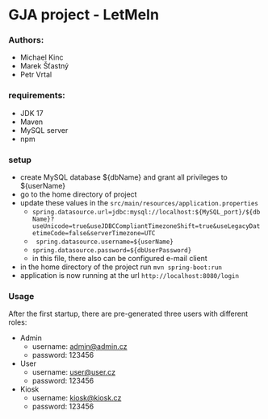 # GJA project - LetMeIn

### Authors:
* Michael Kinc
* Marek Šťastný
* Petr Vrtal

### requirements:
* JDK 17
* Maven
* MySQL server
* npm

### setup 
* create MySQL database ${dbName} and grant all privileges to ${userName}
* go to the home directory of project
* update these values in the ```src/main/resources/application.properties```
  * ```spring.datasource.url=jdbc:mysql://localhost:${MySQL_port}/${dbName}?useUnicode=true&useJDBCCompliantTimezoneShift=true&useLegacyDatetimeCode=false&serverTimezone=UTC```
  * ``` spring.datasource.username=${userName}```
  * ```spring.datasource.password=${dbUserPassword}```
  * in this file, there also can be configured e-mail client
* in the home directory of the project run ```mvn spring-boot:run```
* application is now running at the url ```http://localhost:8080/login```

### Usage
After the first startup, there are pre-generated three users with different roles:
* Admin
  * username: admin@admin.cz
  * password: 123456
* User
  * username: user@user.cz
  * password: 123456
* Kiosk
  * username: kiosk@kiosk.cz
  * password: 123456